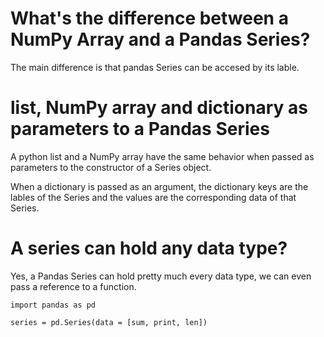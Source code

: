 # What's the difference between a NumPy Array and a Pandas Series?
The main difference is that pandas Series can be accesed by its lable.

# list, NumPy array and dictionary as parameters to a Pandas Series
A python list and a NumPy array have the same behavior when passed as parameters to the constructor
of a Series object.

When a dictionary is passed as an argument, the dictionary keys are the lables of the Series and the 
values are the corresponding data of that Series.

# A series can hold any data type?
Yes, a Pandas Series can hold pretty much every data type, we can even pass a reference to a function.
```
import pandas as pd

series = pd.Series(data = [sum, print, len])
```
